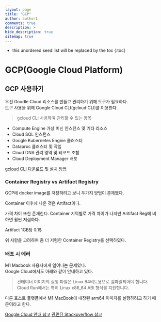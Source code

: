 ```yaml
---
layout: page
title: "GCP"
author: author1
comments: true
description: >
hide_description: true
sitemap: true
---
```


* this unordered seed list will be replaced by the toc
{:toc}

# GCP(Google Cloud Platform)

## GCP 사용하기
우선 Goodle Cloud 리소스를 만들고 관리하기 위해 도구가 필요하다.<br>
도구 사용을 위해 Google Cloud CLI(gcloud CLI)를 이용한다.<br>

>gcloud CLI 사용하여 관리할 수 있는 항목<br>
- Compute Engine 가상 머신 인스턴스 및 기타 리소스
- Cloud SQL 인스턴스
- Google Kubernetes Engine 클러스터
- Dataproc 클러스터 및 작업
- Cloud DNS 관리 영역 및 레코드 조합
- Cloud Deployment Manager 배포<br>

<a href="https://cloud.google.com/sdk/docs/install?hl=ko" taget="_blank">gcloud CLI 다운로드 및 설치 방법</a>

### Container Registry vs Artifact Registry
GCP에 docker image를 저장하려고 보니 두가지 방법이 존재했다.

Container 이후에 나온 것은 Artifact이다.

가격 차이 또한 존재한다.
Container
지역별로 가격 차이가 나지만 Aritifact Reg에 비하면 훨씬 저렴하다.

Artifact
1GB당 0.1$

위 사항을 고려하여 좀 더 저렴한 Container Registry를 선택하였다.


### 배포 시 에러

M1 Macbook 사용자에게 일어나는 문제였다.<br>
Google Cloud에서도 아래와 같이 안내하고 있다.
> 컨테이너 이미지의 실행 파일은 Linux 64비트용으로 컴파일되어야 합니다. Cloud Run에서는 특히 Linux x86_64 ABI 형식을 지원합니다.<br>

다른 호스트 플랫폼에서 M1 MacBook에 내장된 arm64 이미지를 실행하려고 하기 때문이라고 한다.<br>

<a href="https://cloud.google.com/run/docs/container-contract?hl=ko#request-header" target="_blank">Google Cloud 안내 참고</a>
<a href="https://stackoverflow.com/questions/66127933/cloud-run-failed-to-start-and-then-listen-on-the-port-defined-by-the-port-envi" target="_blank">관련된 Stackoverflow 참고</a>